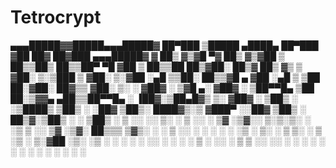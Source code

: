 # Tetrocrypt

▄▄▄█████▓▓█████▄▄▄█████▓ ██▀███   ▒█████   ▄████▄   ██▀███ ▓██   ██▓ ██▓███  ▄▄▄█████▓
▓  ██▒ ▓▒▓█   ▀▓  ██▒ ▓▒▓██ ▒ ██▒▒██▒  ██▒▒██▀ ▀█  ▓██ ▒ ██▒▒██  ██▒▓██░  ██▒▓  ██▒ ▓▒
▒ ▓██░ ▒░▒███  ▒ ▓██░ ▒░▓██ ░▄█ ▒▒██░  ██▒▒▓█    ▄ ▓██ ░▄█ ▒ ▒██ ██░▓██░ ██▓▒▒ ▓██░ ▒░
░ ▓██▓ ░ ▒▓█  ▄░ ▓██▓ ░ ▒██▀▀█▄  ▒██   ██░▒▓▓▄ ▄██▒▒██▀▀█▄   ░ ▐██▓░▒██▄█▓▒ ▒░ ▓██▓ ░
  ▒██▒ ░ ░▒████▒ ▒██▒ ░ ░██▓ ▒██▒░ ████▓▒░▒ ▓███▀ ░░██▓ ▒██▒ ░ ██▒▓░▒██▒ ░  ░  ▒██▒ ░
  ▒ ░░   ░░ ▒░ ░ ▒ ░░   ░ ▒▓ ░▒▓░░ ▒░▒░▒░ ░ ░▒ ▒  ░░ ▒▓ ░▒▓░  ██▒▒▒ ▒▓▒░ ░  ░  ▒ ░░
    ░     ░ ░  ░   ░      ░▒ ░ ▒░  ░ ▒ ▒░   ░  ▒     ░▒ ░ ▒░▓██ ░▒░ ░▒ ░         ░
  ░         ░    ░        ░░   ░ ░ ░ ░ ▒  ░          ░░   ░ ▒ ▒ ░░  ░░         ░
            ░  ░           ░         ░ ░  ░ ░         ░     ░ ░
                                          ░                 ░ ░
